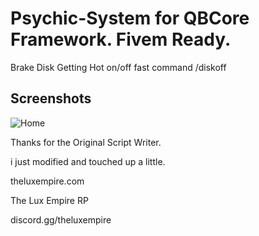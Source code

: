 # Psychic-System for QBCore Framework. Fivem Ready.

Brake Disk Getting Hot on/off
fast command /diskoff

## Screenshots
![Home](https://cdn.discordapp.com/attachments/899567545357574144/957547755268624384/unknown.png)

Thanks for the Original Script Writer.

i just modified and touched up a little.

theluxempire.com

The Lux Empire RP

discord.gg/theluxempire
